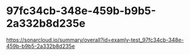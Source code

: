 # 97fc34cb-348e-459b-b9b5-2a332b8d235e
https://sonarcloud.io/summary/overall?id=examly-test_97fc34cb-348e-459b-b9b5-2a332b8d235e
